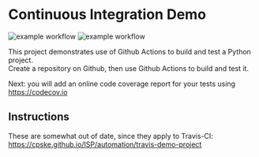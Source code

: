 Continuous Integration Demo
============================
![example workflow](https://github.com/Phukit-Time/demo-pyci/actions/workflows/test.yml/badge.svg)
![example workflow](https://github.com/Phukit-Time/demo-pyci/actions/workflows/python-app.yml/badge.svg)

This project demonstrates use of Github Actions to build and test a Python project.  
Create a repository on Github, then use Github Actions to build and test it.

Next: you will add an online code coverage report for your tests using <https://codecov.io>

## Instructions

These are somewhat out of date, since they apply to Travis-CI:
<https://cpske.github.io/ISP/automation/travis-demo-project>


